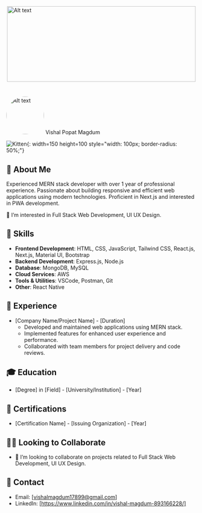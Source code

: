 <div style="display:flex;alig-items: center;justify-content:center">
  <img src="https://i.pinimg.com/originals/81/17/8b/81178b47a8598f0c81c4799f2cdd4057.gif" alt="Alt text" style="width:500px; height:200px">
</div>

#  
<img src="https://drive.google.com/uc?export=view&id=1m5NdnMBIFSATh5U7FUyBrMVK1dwr-Zh0" alt="Alt text" style="width: 100px;  border-radius: 50%;">  Vishal Popat Magdum

![Kitten](https://drive.google.com/uc?export=view&id=1m5NdnMBIFSATh5U7FUyBrMVK1dwr-Zh0){: width=150 height=100 style="width: 100px;  border-radius: 50%;"} 








## 📝 About Me
Experienced MERN stack developer with over 1 year of professional experience. Passionate about building responsive and efficient web applications using modern technologies. Proficient in Next.js and interested in PWA development. 

👀 I’m interested in Full Stack Web Development, UI UX Design. 

## 🚀 Skills
- **Frontend Development**: HTML, CSS, JavaScript, Tailwind CSS, React.js, Next.js, Material UI, Bootstrap
- **Backend Development**: Express.js, Node.js
- **Database**: MongoDB, MySQL
- **Cloud Services**: AWS
- **Tools & Utilities**: VSCode, Postman, Git
- **Other**: React Native

## 💼 Experience
- [Company Name/Project Name] - [Duration]
  - Developed and maintained web applications using MERN stack.
  - Implemented features for enhanced user experience and performance.
  - Collaborated with team members for project delivery and code reviews.

## 🎓 Education
- [Degree] in [Field] - [University/Institution] - [Year]

## 🏅 Certifications
- [Certification Name] - [Issuing Organization] - [Year]

## 🤝🏼 Looking to Collaborate
- 💞️ I’m looking to collaborate on projects related to Full Stack Web Development, UI UX Design.

## 📧 Contact
- Email: [vishalmagdum17899@gmail.com]
- LinkedIn: [https://www.linkedin.com/in/vishal-magdum-893166228/]



<!---
VishalMagdum/VishalMagdum is a ✨ special ✨ repository because its `README.md` (this file) appears on your GitHub profile.
You can click the Preview link to take a look at your changes.
--->
